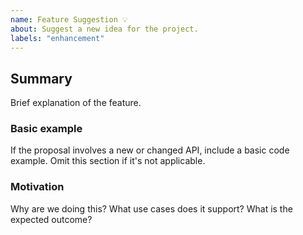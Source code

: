 ```yaml
---
name: Feature Suggestion 💡
about: Suggest a new idea for the project.
labels: "enhancement"
---
```


<!--
  To make it easier for us to help you, please include as much useful information as possible.

  Before opening a new issue, please search existing issues https://github.com/ndepthsecurity/EtherJack/issues
-->

## Summary

Brief explanation of the feature.

### Basic example

If the proposal involves a new or changed API, include a basic code example. Omit this section if it's not applicable.

### Motivation

Why are we doing this? What use cases does it support? What is the expected outcome?
